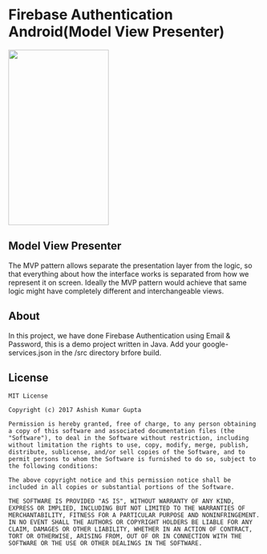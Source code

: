 # Firebase Authentication Android(Model View Presenter)
<img src="https://github.com/ashishguptasanu/Firebase-Authentication_MVP-Java-Android/blob/master/device-2017-09-27-143955.png" width="200" height="350">

## Model View Presenter
The MVP pattern allows separate the presentation layer from the logic, so that everything about how the interface works is separated from how we represent it on screen. Ideally the MVP pattern would achieve that same logic might have completely different and interchangeable views.

## About
In this project, we have done Firebase Authentication using Email & Password, this is a demo project written in Java.
Add your google-services.json in the /src directory brfore build.

## License
```
MIT License

Copyright (c) 2017 Ashish Kumar Gupta

Permission is hereby granted, free of charge, to any person obtaining a copy of this software and associated documentation files (the "Software"), to deal in the Software without restriction, including without limitation the rights to use, copy, modify, merge, publish, distribute, sublicense, and/or sell copies of the Software, and to permit persons to whom the Software is furnished to do so, subject to the following conditions:

The above copyright notice and this permission notice shall be included in all copies or substantial portions of the Software.

THE SOFTWARE IS PROVIDED "AS IS", WITHOUT WARRANTY OF ANY KIND, EXPRESS OR IMPLIED, INCLUDING BUT NOT LIMITED TO THE WARRANTIES OF MERCHANTABILITY, FITNESS FOR A PARTICULAR PURPOSE AND NONINFRINGEMENT. IN NO EVENT SHALL THE AUTHORS OR COPYRIGHT HOLDERS BE LIABLE FOR ANY CLAIM, DAMAGES OR OTHER LIABILITY, WHETHER IN AN ACTION OF CONTRACT, TORT OR OTHERWISE, ARISING FROM, OUT OF OR IN CONNECTION WITH THE SOFTWARE OR THE USE OR OTHER DEALINGS IN THE SOFTWARE.
```
